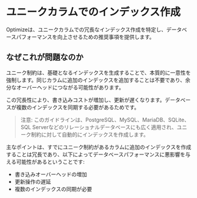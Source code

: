 # ユニークカラムでのインデックス作成

Optimizeは、ユニークカラムでの冗長なインデックス作成を特定し、データベースパフォーマンスを向上させるための推奨事項を提供します。

## なぜこれが問題なのか

ユニーク制約は、基礎となるインデックスを生成することで、本質的に一意性を強制します。同じカラムに追加のインデックスを追加することは不要であり、余分なオーバーヘッドにつながる可能性があります。

この冗長性により、書き込みコストが増加し、更新が遅くなります。データベースが複数のインデックスを同期する必要があるためです。

> 注意: このガイドラインは、PostgreSQL、MySQL、MariaDB、SQLite、SQL Serverなどのリレーショナルデータベースにも広く適用され、ユニーク制約に対して自動的にインデックスを作成します。

主なポイントは、すでにユニーク制約があるカラムに追加のインデックスを作成することは冗長であり、以下によってデータベースパフォーマンスに悪影響を与える可能性があるということです:
- 書き込みオーバーヘッドの増加
- 更新操作の遅延
- 複数のインデックスの同期が必要
